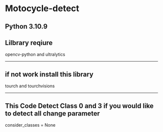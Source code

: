 # Motocycle-detect
## Python 3.10.9
##  Lilbrary reqiure
opencv-python and ultralytics

-----------------------------------------------------
## if not work install  this library

tourch and tourchvisions

-----------------------------------------------------
## This  Code Detect Class 0 and 3 if you would like to detect all change parameter
consider_classes = None 
